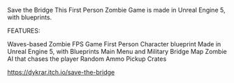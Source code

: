 Save the Bridge
This First Person Zombie Game is made in Unreal Engine 5, with blueprints.



FEATURES:

Waves-based Zombie FPS Game
First Person Character blueprint
Made in Unreal Engine 5, with Blueprints
Main Menu and Military Bridge Map
Zombie AI that chases the player
Random Ammo Pickup Crates


https://dykrar.itch.io/save-the-bridge
